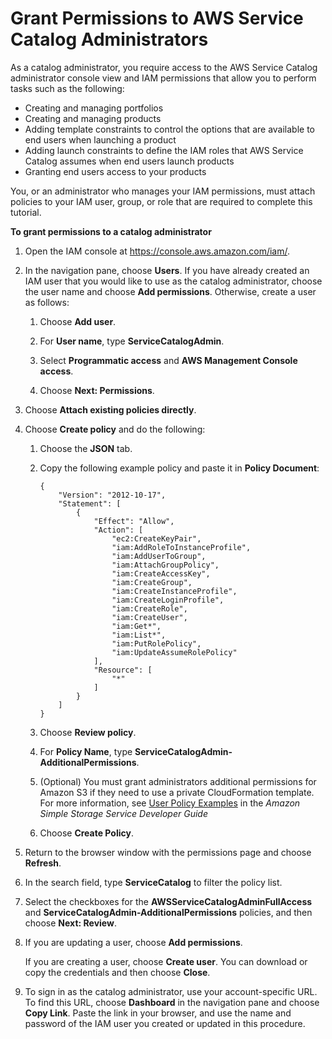 # Grant Permissions to AWS Service Catalog Administrators<a name="getstarted-iamadmin"></a>

As a catalog administrator, you require access to the AWS Service Catalog administrator console view and IAM permissions that allow you to perform tasks such as the following:
+ Creating and managing portfolios
+ Creating and managing products
+ Adding template constraints to control the options that are available to end users when launching a product
+ Adding launch constraints to define the IAM roles that AWS Service Catalog assumes when end users launch products
+ Granting end users access to your products

You, or an administrator who manages your IAM permissions, must attach policies to your IAM user, group, or role that are required to complete this tutorial\.

**To grant permissions to a catalog administrator**

1. Open the IAM console at [https://console\.aws\.amazon\.com/iam/](https://console.aws.amazon.com/iam/)\.

1. In the navigation pane, choose **Users**\. If you have already created an IAM user that you would like to use as the catalog administrator, choose the user name and choose **Add permissions**\. Otherwise, create a user as follows:

   1. Choose **Add user**\.

   1. For **User name**, type **ServiceCatalogAdmin**\.

   1. Select **Programmatic access** and **AWS Management Console access**\.

   1. Choose **Next: Permissions**\.

1. Choose **Attach existing policies directly**\.

1. Choose **Create policy** and do the following:

   1. Choose the **JSON** tab\.

   1. Copy the following example policy and paste it in **Policy Document**:

      ```
      {
          "Version": "2012-10-17",
          "Statement": [
              {
                  "Effect": "Allow",
                  "Action": [
                      "ec2:CreateKeyPair",
                      "iam:AddRoleToInstanceProfile",
                      "iam:AddUserToGroup",
                      "iam:AttachGroupPolicy",
                      "iam:CreateAccessKey",
                      "iam:CreateGroup",
                      "iam:CreateInstanceProfile",
                      "iam:CreateLoginProfile",
                      "iam:CreateRole",
                      "iam:CreateUser",
                      "iam:Get*",
                      "iam:List*",
                      "iam:PutRolePolicy",
                      "iam:UpdateAssumeRolePolicy"
                  ],
                  "Resource": [
                      "*"
                  ]
              }
          ]
      }
      ```

   1. Choose **Review policy**\.

   1. For **Policy Name**, type **ServiceCatalogAdmin\-AdditionalPermissions**\.

   1. \(Optional\) You must grant administrators additional permissions for Amazon S3 if they need to use a private CloudFormation template\. For more information, see [User Policy Examples](https://docs.aws.amazon.com/AmazonS3/latest/dev/example-policies-s3.html) in the *Amazon Simple Storage Service Developer Guide*

   1. Choose **Create Policy**\.

1. Return to the browser window with the permissions page and choose **Refresh**\.

1. In the search field, type **ServiceCatalog** to filter the policy list\.

1. Select the checkboxes for the **AWSServiceCatalogAdminFullAccess** and **ServiceCatalogAdmin\-AdditionalPermissions** policies, and then choose **Next: Review**\.

1. If you are updating a user, choose **Add permissions**\.

   If you are creating a user, choose **Create user**\. You can download or copy the credentials and then choose **Close**\.

1. To sign in as the catalog administrator, use your account\-specific URL\. To find this URL, choose **Dashboard** in the navigation pane and choose **Copy Link**\. Paste the link in your browser, and use the name and password of the IAM user you created or updated in this procedure\.